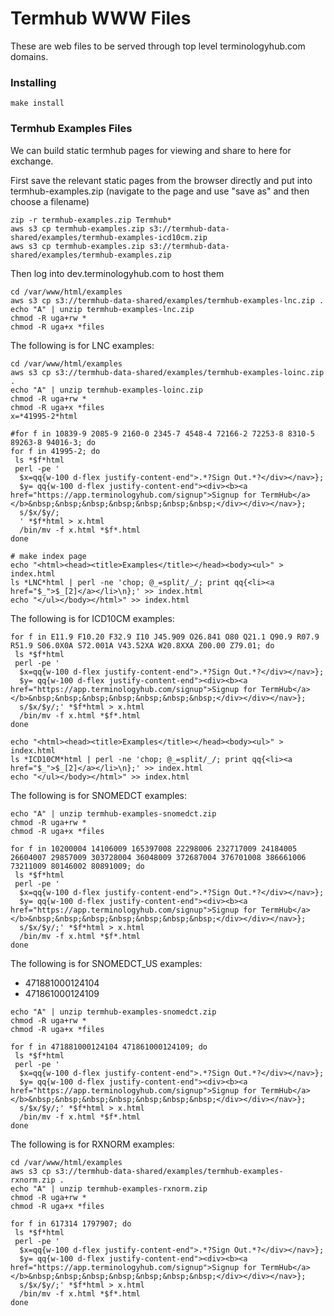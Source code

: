 
# Termhub WWW Files
These are web files to be served through top level terminologyhub.com domains.

### Installing

    make install

### Termhub Examples Files

We can build static termhub pages for viewing and share to here for exchange. 

First save the relevant static pages from the browser directly and put into termhub-examples.zip
(navigate to the page and use "save as" and then choose a filename)


```
zip -r termhub-examples.zip Termhub*
aws s3 cp termhub-examples.zip s3://termhub-data-shared/examples/termhub-examples-icd10cm.zip
aws s3 cp termhub-examples.zip s3://termhub-data-shared/examples/termhub-examples.zip
```

Then log into dev.terminologyhub.com to host them

```
cd /var/www/html/examples
aws s3 cp s3://termhub-data-shared/examples/termhub-examples-lnc.zip .
echo "A" | unzip termhub-examples-lnc.zip
chmod -R uga+rw *
chmod -R uga+x *files
```

The following is for LNC examples:

```
cd /var/www/html/examples
aws s3 cp s3://termhub-data-shared/examples/termhub-examples-loinc.zip .
echo "A" | unzip termhub-examples-loinc.zip
chmod -R uga+rw *
chmod -R uga+x *files
x=*41995-2*html

#for f in 10839-9 2085-9 2160-0 2345-7 4548-4 72166-2 72253-8 8310-5 89263-8 94016-3; do
for f in 41995-2; do
 ls *$f*html
 perl -pe '
  $x=qq{w-100 d-flex justify-content-end">.*?Sign Out.*?</div></nav>};
  $y= qq{w-100 d-flex justify-content-end"><div><b><a href="https://app.terminologyhub.com/signup">Signup for TermHub</a></b>&nbsp;&nbsp;&nbsp;&nbsp;&nbsp;&nbsp;&nbsp;</div></div></nav>};
  s/$x/$y/;
  ' *$f*html > x.html
  /bin/mv -f x.html *$f*.html
done

# make index page
echo "<html><head><title>Examples</title></head><body><ul>" > index.html
ls *LNC*html | perl -ne 'chop; @_=split/_/; print qq{<li><a href="$_">$_[2]</a></li>\n};' >> index.html
echo "</ul></body></html>" >> index.html

```

The following is for ICD10CM examples:

```
for f in E11.9 F10.20 F32.9 I10 J45.909 O26.841 O80 Q21.1 Q90.9 R07.9 R51.9 S06.0X0A S72.001A V43.52XA W20.8XXA Z00.00 Z79.01; do
 ls *$f*html
 perl -pe '
  $x=qq{w-100 d-flex justify-content-end">.*?Sign Out.*?</div></nav>};
  $y= qq{w-100 d-flex justify-content-end"><div><b><a href="https://app.terminologyhub.com/signup">Signup for TermHub</a></b>&nbsp;&nbsp;&nbsp;&nbsp;&nbsp;&nbsp;&nbsp;</div></div></nav>};
  s/$x/$y/;' *$f*html > x.html
  /bin/mv -f x.html *$f*.html
done

echo "<html><head><title>Examples</title></head><body><ul>" > index.html
ls *ICD10CM*html | perl -ne 'chop; @_=split/_/; print qq{<li><a href="$_">$_[2]</a></li>\n};' >> index.html
echo "</ul></body></html>" >> index.html

```

The following is for SNOMEDCT examples:

```
echo "A" | unzip termhub-examples-snomedct.zip
chmod -R uga+rw *
chmod -R uga+x *files

for f in 10200004 14106009 165397008 22298006 232717009 24184005 26604007 29857009 303728004 36048009 372687004 376701008 386661006 73211009 80146002 80891009; do
 ls *$f*html
 perl -pe '
  $x=qq{w-100 d-flex justify-content-end">.*?Sign Out.*?</div></nav>};
  $y= qq{w-100 d-flex justify-content-end"><div><b><a href="https://app.terminologyhub.com/signup">Signup for TermHub</a></b>&nbsp;&nbsp;&nbsp;&nbsp;&nbsp;&nbsp;&nbsp;</div></div></nav>};
  s/$x/$y/;' *$f*html > x.html
  /bin/mv -f x.html *$f*.html
done
```

The following is for SNOMEDCT_US examples:

* 471881000124104
* 471861000124109

```
echo "A" | unzip termhub-examples-snomedct.zip
chmod -R uga+rw *
chmod -R uga+x *files

for f in 471881000124104 471861000124109; do
 ls *$f*html
 perl -pe '
  $x=qq{w-100 d-flex justify-content-end">.*?Sign Out.*?</div></nav>};
  $y= qq{w-100 d-flex justify-content-end"><div><b><a href="https://app.terminologyhub.com/signup">Signup for TermHub</a></b>&nbsp;&nbsp;&nbsp;&nbsp;&nbsp;&nbsp;&nbsp;</div></div></nav>};
  s/$x/$y/;' *$f*html > x.html
  /bin/mv -f x.html *$f*.html
done
```

The following is for RXNORM examples:

```
cd /var/www/html/examples
aws s3 cp s3://termhub-data-shared/examples/termhub-examples-rxnorm.zip .
echo "A" | unzip termhub-examples-rxnorm.zip
chmod -R uga+rw *
chmod -R uga+x *files

for f in 617314 1797907; do
 ls *$f*html
 perl -pe '
  $x=qq{w-100 d-flex justify-content-end">.*?Sign Out.*?</div></nav>};
  $y= qq{w-100 d-flex justify-content-end"><div><b><a href="https://app.terminologyhub.com/signup">Signup for TermHub</a></b>&nbsp;&nbsp;&nbsp;&nbsp;&nbsp;&nbsp;&nbsp;</div></div></nav>};
  s/$x/$y/;' *$f*html > x.html
  /bin/mv -f x.html *$f*.html
done
```